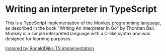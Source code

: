 # Writing an interpreter in TypeScript

This is a TypeScript implementation of the Monkey programming language, as described in the book "Writing An Interpreter In Go" by Thorsten Ball. Monkey is a simple interpreted language with a C-like syntax and was designed for learning purposes.

[Inspired by RonaldDijks TS implementation](https://github.com/RonaldDijks/writing-an-interpreter-in-typescript)

